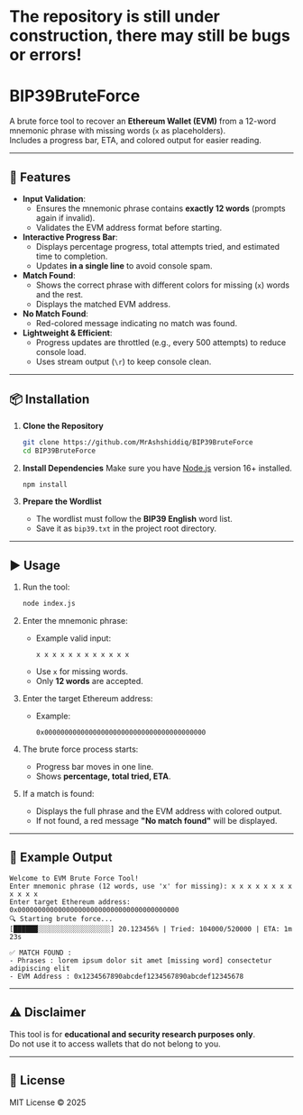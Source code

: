 # The repository is still under construction, there may still be bugs or errors!

# BIP39BruteForce
A brute force tool to recover an **Ethereum Wallet (EVM)** from a 12-word mnemonic phrase with missing words (`x` as placeholders).  
Includes a progress bar, ETA, and colored output for easier reading.

---

## 🚀 Features
- **Input Validation**:
  - Ensures the mnemonic phrase contains **exactly 12 words** (prompts again if invalid).
  - Validates the EVM address format before starting.
- **Interactive Progress Bar**:
  - Displays percentage progress, total attempts tried, and estimated time to completion.
  - Updates **in a single line** to avoid console spam.
- **Match Found**:
  - Shows the correct phrase with different colors for missing (`x`) words and the rest.
  - Displays the matched EVM address.
- **No Match Found**:
  - Red-colored message indicating no match was found.
- **Lightweight & Efficient**:
  - Progress updates are throttled (e.g., every 500 attempts) to reduce console load.
  - Uses stream output (`\r`) to keep console clean.

---

## 📦 Installation

1. **Clone the Repository**
   ```bash
   git clone https://github.com/MrAshshiddiq/BIP39BruteForce
   cd BIP39BruteForce
   ```

2. **Install Dependencies**
   Make sure you have [Node.js](https://nodejs.org/) version 16+ installed.
   ```bash
   npm install
   ```

3. **Prepare the Wordlist**
   - The wordlist must follow the **BIP39 English** word list.
   - Save it as `bip39.txt` in the project root directory.

---

## ▶️ Usage

1. Run the tool:
   ```bash
   node index.js
   ```

2. Enter the mnemonic phrase:
   - Example valid input:
     ```
     x x x x x x x x x x x x
     ```
   - Use `x` for missing words.
   - Only **12 words** are accepted.

3. Enter the target Ethereum address:
   - Example:
     ```
     0x0000000000000000000000000000000000000000
     ```

4. The brute force process starts:
   - Progress bar moves in one line.
   - Shows **percentage, total tried, ETA**.

5. If a match is found:
   - Displays the full phrase and the EVM address with colored output.
   - If not found, a red message **"No match found"** will be displayed.

---

## 📌 Example Output

```
Welcome to EVM Brute Force Tool!
Enter mnemonic phrase (12 words, use 'x' for missing): x x x x x x x x x x x x
Enter target Ethereum address: 0x0000000000000000000000000000000000000000
🔍 Starting brute force...
[██████░░░░░░░░░░░░░░░░░░] 20.123456% | Tried: 104000/520000 | ETA: 1m 23s

✅ MATCH FOUND :
- Phrases : lorem ipsum dolor sit amet [missing word] consectetur adipiscing elit
- EVM Address : 0x1234567890abcdef1234567890abcdef12345678
```

---

## ⚠️ Disclaimer
This tool is for **educational and security research purposes only**.  
Do not use it to access wallets that do not belong to you.

---

## 📄 License
MIT License © 2025
